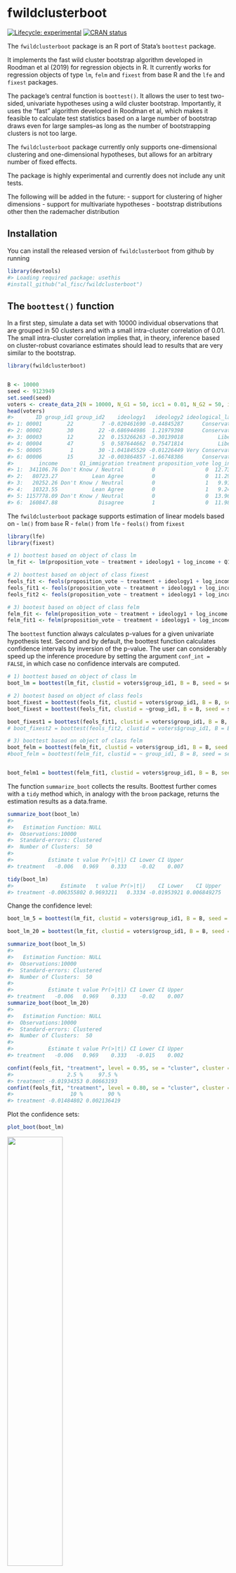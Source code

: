 
<!-- README.md is generated from README.Rmd. Please edit that file -->

# fwildclusterboot

<!-- badges: start -->

[![Lifecycle:
experimental](https://img.shields.io/badge/lifecycle-experimental-orange.svg)](https://www.tidyverse.org/lifecycle/#experimental)
[![CRAN
status](https://www.r-pkg.org/badges/version/fwildclusterboot)](https://CRAN.R-project.org/package=fwildclusterboot)
<!-- badges: end -->

The `fwildclusterboot` package is an R port of Stata’s `boottest`
package.

It implements the fast wild cluster bootstrap algorithm developed in
Roodman et al (2019) for regression objects in R. It currently works for
regression objects of type `lm`, `felm` and `fixest` from base R and the
`lfe` and `fixest` packages.

The package’s central function is `boottest()`. It allows the user to
test two-sided, univariate hypotheses using a wild cluster bootstrap.
Importantly, it uses the “fast” algorithm developed in Roodman et al,
which makes it feasible to calculate test statistics based on a large
number of bootstrap draws even for large samples–as long as the number
of bootstrapping clusters is not too large.

The `fwildclusterboot` package currently only supports one-dimensional
clustering and one-dimensional hypotheses, but allows for an arbitrary
number of fixed effects.

The package is highly experimental and currently does not include any
unit tests.

The following will be added in the future: - support for clustering of
higher dimensions - support for multivariate hypotheses - bootstrap
distributions other then the rademacher distribution

## Installation

You can install the released version of `fwildclusterboot` from github
by running

``` r
library(devtools)
#> Loading required package: usethis
#install_github("al_fisc/fwildclusterboot")
```

## The `boottest()` function

In a first step, simulate a data set with 10000 individual observations
that are grouped in 50 clusters and with a small intra-cluster
correlation of 0.01. The small intra-cluster correlation implies that,
in theory, inference based on cluster-robust covariance estimates should
lead to results that are very similar to the bootstrap.

``` r
library(fwildclusterboot)


B <- 10000
seed <- 9123949
set.seed(seed)
voters <- create_data_2(N = 10000, N_G1 = 50, icc1 = 0.01, N_G2 = 50, icc2 = 0.01)
head(voters)
#>       ID group_id1 group_id2    ideology1   ideology2 ideological_label
#> 1: 00001        22         7 -0.020461690 -0.44845287      Conservative
#> 2: 00002        30        22 -0.686944986  1.21979398      Conservative
#> 3: 00003        12        22  0.153266263 -0.30139018           Liberal
#> 4: 00004        47         5  0.587644662  0.75471814           Liberal
#> 5: 00005         1        30 -1.041845529 -0.01226449 Very Conservative
#> 6: 00006        15        32 -0.003864857 -1.66748386      Conservative
#>        income       Q1_immigration treatment proposition_vote log_income
#> 1:  341106.76 Don't Know / Neutral         0                0  12.739951
#> 2:   80723.27           Lean Agree         0                0  11.298782
#> 3:   20252.26 Don't Know / Neutral         0                1   9.916022
#> 4:   10323.55           Lean Agree         0                1   9.242183
#> 5: 1157778.09 Don't Know / Neutral         0                0  13.962013
#> 6:  160847.88             Disagree         1                0  11.988214
```

The `fwildclusterboot` package supports estimation of linear models
based on - `lm()` from `base` R - `felm()` from `lfe` - `feols()` from
`fixest`

``` r
library(lfe)
library(fixest)

# 1) boottest based on object of class lm
lm_fit <- lm(proposition_vote ~ treatment + ideology1 + log_income + Q1_immigration , weights = NULL, data = voters)

# 2) boottest based on object of class fixest
feols_fit <- feols(proposition_vote ~ treatment + ideology1 + log_income , fixef = c("Q1_immigration"), weights = NULL, data = voters)
feols_fit1 <- feols(proposition_vote ~ treatment + ideology1 + log_income + Q1_immigration, weights = NULL, data = voters)
feols_fit2 <- feols(proposition_vote ~ treatment + ideology1 + log_income | Q1_immigration, weights = NULL, data = voters)

# 3) bootest based on object of class felm
felm_fit <- felm(proposition_vote ~ treatment + ideology1 + log_income | Q1_immigration | 0 |  group_id1, weights = NULL, data = voters)
felm_fit1 <- felm(proposition_vote ~ treatment + ideology1 + log_income + Q1_immigration, weights = NULL, data = voters)
```

The `boottest` function always calculates p-values for a given
univariate hypothesis test. Second and by default, the boottest function
calculates confidence intervals by inversion of the p-value. The user
can considerably speed up the inference procedure by setting the
argument `conf_int = FALSE`, in which case no confidence intervals are
computed.

``` r
# 1) boottest based on object of class lm
boot_lm = boottest(lm_fit, clustid = voters$group_id1, B = B, seed = seed, param = "treatment", conf_int = TRUE)

# 2) bootest based on object of class feols
boot_fixest = boottest(feols_fit, clustid = voters$group_id1, B = B, seed = seed, param = "treatment", conf_int = TRUE)
boot_fixest = boottest(feols_fit, clustid = ~group_id1, B = B, seed = seed, param = "treatment", conf_int = TRUE, demean = TRUE)

boot_fixest1 = boottest(feols_fit1, clustid = voters$group_id1, B = B, seed = seed, param = "treatment", conf_int = TRUE, beta = 0, alpha = 0.05)
# boot_fixest2 = boottest(feols_fit2, clustid = voters$group_id1, B = B, seed = seed, param = "treatment", conf_int = TRUE, beta = 0)

# 3) boottest based on object of class felm
boot_felm = boottest(felm_fit, clustid = voters$group_id1, B = B, seed = seed, param = "treatment", conf_int = TRUE)
#boot_felm = boottest(felm_fit, clustid = ~ group_id1, B = B, seed = seed, param = #"treatment", conf_int = TRUE)


boot_felm1 = boottest(felm_fit1, clustid = voters$group_id1, B = B, seed = seed, param = "treatment", conf_int = TRUE)
```

The function `summarize_boot` collects the results. Boottest further
comes with a `tidy` method which, in analogy with the `broom` package,
returns the estimation results as a data.frame.

``` r
summarize_boot(boot_lm)
#>  
#>   Estimation Function: NULL
#>  Observations:10000
#>  Standard-errors: Clustered  
#>  Number of Clusters:  50
#> 
#>           Estimate t value Pr(>|t|) CI Lower CI Upper
#> treatment   -0.006   0.969    0.333    -0.02    0.007

tidy(boot_lm)
#>               Estimate   t value Pr(>|t|)    CI Lower    CI Upper
#> treatment -0.006355802 0.9693211   0.3334 -0.01953921 0.006849275
```

Change the confidence level:

``` r
boot_lm_5 = boottest(lm_fit, clustid = voters$group_id1, B = B, seed = seed, param = "treatment", conf_int = TRUE, beta = 0, alpha = 0.05)

boot_lm_20 = boottest(lm_fit, clustid = voters$group_id1, B = B, seed = seed, param = "treatment", conf_int = TRUE, beta = 0, alpha = 0.20)

summarize_boot(boot_lm_5)
#>  
#>   Estimation Function: NULL
#>  Observations:10000
#>  Standard-errors: Clustered  
#>  Number of Clusters:  50
#> 
#>           Estimate t value Pr(>|t|) CI Lower CI Upper
#> treatment   -0.006   0.969    0.333    -0.02    0.007
summarize_boot(boot_lm_20)
#>  
#>   Estimation Function: NULL
#>  Observations:10000
#>  Standard-errors: Clustered  
#>  Number of Clusters:  50
#> 
#>           Estimate t value Pr(>|t|) CI Lower CI Upper
#> treatment   -0.006   0.969    0.333   -0.015    0.002

confint(feols_fit, "treatment", level = 0.95, se = "cluster", cluster = "group_id1")
#>                 2.5 %     97.5 %
#> treatment -0.01934353 0.00663193
confint(feols_fit, "treatment", level = 0.80, se = "cluster", cluster = "group_id1")
#>                  10 %        90 %
#> treatment -0.01484802 0.002136419
```

Plot the confidence sets:

``` r
plot_boot(boot_lm)
```

<img src="man/figures/README-unnamed-chunk-10-1.png" width="50%" />

## Comparison to `cluster.boot()` from `multiwayvcov`

The `multiwayvcov` package offers an alternative implementation of the
wild bootstrap. As can be seen, `multiwayvcov::cluster.boot()`,
`boottest()` and sandwich standard errors produce similar results:

``` r
library(multiwayvcov)
library(lmtest)
res <- cluster.boot(lm_fit, cluster = voters$group_id1, parallel = TRUE, R = 1000, wild_type = "rademacher")

# 1) results from multiwayvcov
coeftest(lm_fit, res)
#> 
#> t test of coefficients:
#> 
#>                                      Estimate Std. Error t value  Pr(>|t|)    
#> (Intercept)                         0.0701714  0.0428857  1.6362   0.10182    
#> treatment                          -0.0063558  0.0065486 -0.9706   0.33179    
#> ideology1                           0.2303478  0.0040293 57.1681 < 2.2e-16 ***
#> log_income                         -0.0013794  0.0025157 -0.5483   0.58349    
#> Q1_immigrationDisagree              0.0709486  0.0387969  1.8287   0.06747 .  
#> Q1_immigrationLean Disagree         0.2202329  0.0356895  6.1708 7.058e-10 ***
#> Q1_immigrationDon't Know / Neutral  0.4408495  0.0358561 12.2950 < 2.2e-16 ***
#> Q1_immigrationLean Agree            0.6835924  0.0353473 19.3393 < 2.2e-16 ***
#> Q1_immigrationAgree                 0.8534074  0.0367588 23.2164 < 2.2e-16 ***
#> Q1_immigrationStrong Agree          0.9154456  0.0470317 19.4644 < 2.2e-16 ***
#> ---
#> Signif. codes:  0 '***' 0.001 '**' 0.01 '*' 0.05 '.' 0.1 ' ' 1

# 2) results from fwildclusterboot
summarize_boot(boot_lm)
#>  
#>   Estimation Function: NULL
#>  Observations:10000
#>  Standard-errors: Clustered  
#>  Number of Clusters:  50
#> 
#>           Estimate t value Pr(>|t|) CI Lower CI Upper
#> treatment   -0.006   0.969    0.333    -0.02    0.007
summarize_boot(boot_fixest)
#>  
#>   Estimation Function: NULL
#>  Observations:10000
#>  Standard-errors: Clustered  
#>  Number of Clusters:  50
#> 
#>           Estimate t value Pr(>|t|) CI Lower CI Upper
#> treatment   -0.006   0.969    0.333    -0.02    0.007

# 3) sandwich standard errors from fixest
summary(feols_fit, se = "cluster", cluster = "group_id1")
#> OLS estimation, Dep. Var.: proposition_vote
#> Observations: 10,000 
#> Fixed-effects: Q1_immigration: 7
#> Standard-errors: Clustered (group_id1) 
#>             Estimate Std. Error   t value  Pr(>|t|)    
#> treatment  -0.006356   0.006627 -0.959147  0.342194    
#> ideology1   0.230348   0.004116 55.958000 < 2.2e-16 ***
#> log_income -0.001379   0.002546 -0.541736  0.590455    
#> ---
#> Signif. codes:  0 '***' 0.001 '**' 0.01 '*' 0.05 '.' 0.1 ' ' 1
#> Log-likelihood: -4,602.75   Adj. R2: 0.41144 
#>                           R2-Within: 0.27457
```

## Some Tests with 2-way clustering

``` r
library(sandwich)
library(lmtest)
library(multiwayvcov)
options(boot.ncpus = 4)
rm(boot_lm); rm(boot_fixest); rm(boot_felm); rm(res)

boot_lm <-  boottest(lm_fit, clustid = ~group_id1 + group_id2, B = 1000, seed = seed, param = "treatment", conf_int = FALSE)
#> Warning in preprocess.lm(object = object, param = param, clustid = clustid, :
#> You are estimating a model with more than 200 clusters. Are you sure you want to
#> proceed with bootstrap standard errors instead of asymptotic sandwich standard
#> errors? The more clusters in the data, the longer the estimation process.
boot_fixest <-  boottest(feols_fit, clustid = ~group_id1 + group_id2, B = 1000, seed = seed, param = "treatment", conf_int = FALSE)
#> Warning in preprocess.fixest(object = object, param = param, clustid =
#> clustid, : You are estimating a model with more than 200 clusters. Are you
#> sure you want to proceed with bootstrap standard errors instead of asymptotic
#> sandwich standard errors? The more clusters in the data, the longer the
#> estimation process.
boot_felm <-  boottest(felm_fit, clustid = ~group_id1 + group_id2, B = 1000, seed = seed, param = "treatment", conf_int = FALSE)
#> Warning in Ops.factor(treatment + ideology1 + log_income, Q1_immigration): '|'
#> not meaningful for factors
#> Warning in preprocess.felm(object = object, param = param, clustid = clustid, :
#> You are estimating a model with more than 200 clusters. Are you sure you want to
#> proceed with bootstrap standard errors instead of asymptotic sandwich standard
#> errors? The more clusters in the data, the longer the estimation process.

#> Warning in preprocess.felm(object = object, param = param, clustid = clustid, :
#> You are estimating a model with more than 200 clusters. Are you sure you want to
#> proceed with bootstrap standard errors instead of asymptotic sandwich standard
#> errors? The more clusters in the data, the longer the estimation process.
summarize_boot(boot_lm)
#>  
#>   Estimation Function: NULL
#>  Observations:10000
#>  Standard-errors: Clustered  
#>  Number of Clusters:  2449
#> 
#>           Estimate t value Pr(>|t|) CI Lower CI Upper
#> treatment   -0.006  40.709    0.339       NA       NA
summarize_boot(boot_fixest)
#> Warning in min(object$conf_int): no non-missing arguments to min; returning Inf
#> Warning in max(object$conf_int): no non-missing arguments to max; returning -Inf
#>  
#>   Estimation Function: NULL
#>  Observations:10000
#>  Standard-errors: Clustered  
#>  Number of Clusters:  2449
#> 
#>           Estimate t value Pr(>|t|) CI Lower CI Upper
#> treatment   -0.006  40.709    0.339      Inf     -Inf
summarize_boot(boot_felm)
#> Warning in min(object$conf_int): no non-missing arguments to min; returning Inf

#> Warning in min(object$conf_int): no non-missing arguments to max; returning -Inf
#>  
#>   Estimation Function: NULL
#>  Observations:10000
#>  Standard-errors: Clustered  
#>  Number of Clusters:  2449
#> 
#>   Estimate t value Pr(>|t|) CI Lower CI Upper
#> 1   -0.006  40.709    0.339      Inf     -Inf

res <- cluster.boot(lm_fit, cluster = ~group_id1 + group_id2, R = 1000, wild_type = "rademacher", parallel = TRUE)
# # 1) results from multiwayvcov

coeftest(lm_fit, res)
#> Warning in sqrt(diag(se)): NaNs produced
#> 
#> t test of coefficients:
#> 
#>                                      Estimate Std. Error t value Pr(>|t|)    
#> (Intercept)                         0.0701714  0.0028169 24.9105  < 2e-16 ***
#> treatment                          -0.0063558         NA      NA       NA    
#> ideology1                           0.2303478         NA      NA       NA    
#> log_income                         -0.0013794         NA      NA       NA    
#> Q1_immigrationDisagree              0.0709486  0.0249632  2.8421  0.00449 ** 
#> Q1_immigrationLean Disagree         0.2202329  0.0240692  9.1500  < 2e-16 ***
#> Q1_immigrationDon't Know / Neutral  0.4408495  0.0276537 15.9418  < 2e-16 ***
#> Q1_immigrationLean Agree            0.6835924  0.0234277 29.1788  < 2e-16 ***
#> Q1_immigrationAgree                 0.8534074  0.0258691 32.9895  < 2e-16 ***
#> Q1_immigrationStrong Agree          0.9154456  0.0442934 20.6678  < 2e-16 ***
#> ---
#> Signif. codes:  0 '***' 0.001 '**' 0.01 '*' 0.05 '.' 0.1 ' ' 1

vocv <- vcovCL(lm_fit, ~ group_id1 + group_id2)
coeftest(lm_fit, vcov)
#> 
#> t test of coefficients:
#> 
#>                                      Estimate Std. Error t value  Pr(>|t|)    
#> (Intercept)                         0.0701714  0.0564245  1.2436    0.2137    
#> treatment                          -0.0063558  0.0076781 -0.8278    0.4078    
#> ideology1                           0.2303478  0.0049376 46.6522 < 2.2e-16 ***
#> log_income                         -0.0013794  0.0028365 -0.4863    0.6268    
#> Q1_immigrationDisagree              0.0709486  0.0486521  1.4583    0.1448    
#> Q1_immigrationLean Disagree         0.2202329  0.0468309  4.7027 2.602e-06 ***
#> Q1_immigrationDon't Know / Neutral  0.4408495  0.0466038  9.4595 < 2.2e-16 ***
#> Q1_immigrationLean Agree            0.6835924  0.0468512 14.5907 < 2.2e-16 ***
#> Q1_immigrationAgree                 0.8534074  0.0486574 17.5391 < 2.2e-16 ***
#> Q1_immigrationStrong Agree          0.9154456  0.0680477 13.4530 < 2.2e-16 ***
#> ---
#> Signif. codes:  0 '***' 0.001 '**' 0.01 '*' 0.05 '.' 0.1 ' ' 1
confint(feols_fit, "treatment", level = 0.95, se = "twoway", cluster = c("group_id1", "group_id2"))
#>                 2.5 %      97.5 %
#> treatment -0.01745633 0.004744721
```

## Benchmark

Results of timing benchmarks of `fwildclusterboot` with `multiwayvcov`
(on 4 cores) with - N = 10000 observations - b = 10000 bootstrap
iterations - n\_g = 50 clusters
